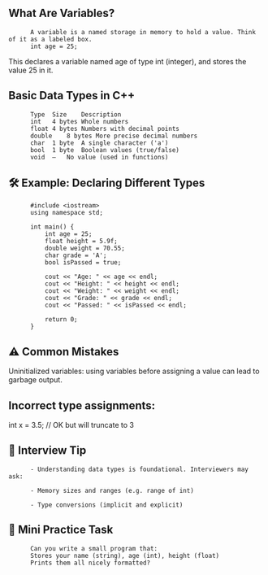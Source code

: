 What Are Variables?
-------------------

          A variable is a named storage in memory to hold a value. Think of it as a labeled box.
          int age = 25;

This declares a variable named age of type int (integer), and stores the value 25 in it.


Basic Data Types in C++
------------------------
          Type	Size	Description
          int	4 bytes	Whole numbers
          float	4 bytes	Numbers with decimal points
          double	8 bytes	More precise decimal numbers
          char	1 byte	A single character ('a')
          bool	1 byte	Boolean values (true/false)
          void	—	No value (used in functions)

🛠 Example: Declaring Different Types
-------------------------------------
          #include <iostream>
          using namespace std;
          
          int main() {
              int age = 25;
              float height = 5.9f;
              double weight = 70.55;
              char grade = 'A';
              bool isPassed = true;
          
              cout << "Age: " << age << endl;
              cout << "Height: " << height << endl;
              cout << "Weight: " << weight << endl;
              cout << "Grade: " << grade << endl;
              cout << "Passed: " << isPassed << endl;
          
              return 0;
          }

⚠️ Common Mistakes
-----------------
Uninitialized variables: using variables before assigning a value can lead to garbage output.

Incorrect type assignments:
--------------------------
int x = 3.5; // OK but will truncate to 3

🧠 Interview Tip
----------------
          - Understanding data types is foundational. Interviewers may ask:
          
          - Memory sizes and ranges (e.g. range of int)
          
          - Type conversions (implicit and explicit)

🧪 Mini Practice Task
---------------------
          Can you write a small program that:
          Stores your name (string), age (int), height (float)
          Prints them all nicely formatted?

